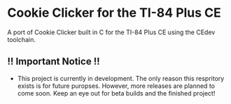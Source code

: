 # Cookie Clicker for the TI-84 Plus CE
A port of Cookie Clicker built in C for the TI-84 Plus CE using the CEdev toolchain.
## !! Important Notice !!
* This project is currently in development. The only reason this respritory exists is for future puropses. However, more releases are planned to come soon. Keep an eye out for beta builds and the finished project!

